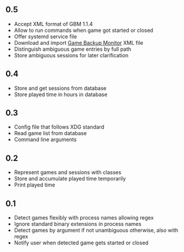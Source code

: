 ## 0.5
* Accept XML format of GBM 1.1.4
* Allow to run commands when game got started or closed
* Offer systemd service file
* Download and import [Game Backup Monitor](https://github.com/MikeMaximus/gbm) XML file
* Distinguish ambiguous game entries by full path
* Store ambiguous sessions for later clarification
## 0.4
* Store and get sessions from database
* Store played time in hours in database
## 0.3
* Config file that follows XDG standard
* Read game list from database
* Command line arguments
## 0.2
* Represent games and sessions with classes
* Store and accumulate played time temporarily
* Print played time
## 0.1
* Detect games flexibly with process names allowing regex
* Ignore standard binary extensions in process names
* Detect games by argument if not unambiguous otherwise, also with regex
* Notify user when detected game gets started or closed
